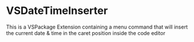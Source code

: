 VSDateTimeInserter
==================

This is a VSPackage Extension containing a menu command that will insert the current date &amp; time in the caret position inside the code editor
